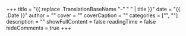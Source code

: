 +++
title = "{{ replace .TranslationBaseName "-" " " | title }}"
date = "{{ .Date }}"
author = ""
cover = ""
coverCaption = ""
categories = ["", ""]
description = ""
showFullContent = false
readingTime = false
hideComments = true
+++
